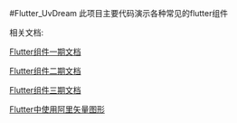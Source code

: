 #Flutter_UvDream
此项目主要代码演示各种常见的flutter组件


相关文档:

[Flutter组件一期文档](https://segmentfault.com/a/1190000017928399)

[Flutter组件二期文档](https://segmentfault.com/a/1190000018024318)

[Flutter组件三期文档](https://segmentfault.com/a/1190000018065246)

[Flutter中使用阿里矢量图形](https://juejin.im/post/5d2c1a226fb9a07edf277515)




